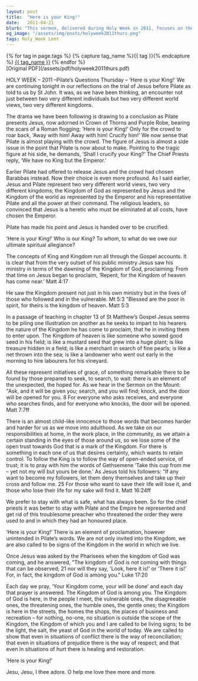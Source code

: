 ```yaml
---
layout: post
title:  "Here is your King!"
date:   2011-04-21
blurb: "This sermon, delivered during Holy Week in 2011, focuses on the trial of Jesus before Pilate as told by St John. It explores the contrasting world views and kingdoms represented by Jesus and Pilate. The sermon delves into the concept of the Kingdom of God, as represented by Jesus, and the Kingdom of the world, as represented by the Emperor and Pilate. It challenges listeners to consider who their King is and to whom they owe their ultimate spiritual allegiance."
og_image: "/assets/img/posts/holyweek2011thurs.png"
tags: Holy_Week Lent
---    
```

<div class="tag-pills">
  {% for tag in page.tags %}
    {% capture tag_name %}{{ tag }}{% endcapture %}
    <a href="{{ site.baseurl }}/tag/{{ tag_name }}" class="tag-pill">{{ tag_name }}</a>
  {% endfor %}
</div>
[Original PDF](/assets/pdf/holyweek2011thurs.pdf)

HOLY WEEK – 2011 –Pilate’s Questions
Thursday – ‘Here is your King!’
We are continuing tonight in our reflections on the trial of Jesus before Pilate as told to us by St John. It was, as we have been thinking, an encounter not just between two very different individuals but two very different world views, two very different kingdoms.

The drama we have been following is drawing to a conclusion as Pilate presents Jesus, now adorned in Crown of Thorns and Purple Robe, bearing the scars of a Roman flogging; ‘Here is your King!’ Only for the crowd to roar back, ‘Away with him! Away with him! Crucify him!’ We now sense that Pilate is almost playing with the crowd. The figure of Jesus is almost a side issue in the point that Pilate is now about to make. Pointing to the tragic figure at his side, he demands, ‘Shall I crucify your King?’ The Chief Priests reply, ‘We have no King but the Emperor.’

Earlier Pilate had offered to release Jesus and the crowd had chosen Barabbas instead. Now their choice is even more profound. As I said earlier, Jesus and Pilate represent two very different world views, two very different kingdoms; the Kingdom of God as represented by Jesus and the Kingdom of the world as represented by the Emperor and his representative Pilate and all the power at their command. The religious leaders, so convinced that Jesus is a heretic who must be eliminated at all costs, have chosen the Emperor.

Pilate has made his point and Jesus is handed over to be crucified.

‘Here is your King!’ Who is our King? To whom, to what do we owe our ultimate spiritual allegiance?

The concepts of King and Kingdom run all through the Gospel accounts. It is clear that from the very outset of his public ministry Jesus saw his ministry in terms of the dawning of the Kingdom of God, proclaiming:
From that time on Jesus began to proclaim, ‘Repent, for the Kingdom of heaven has come near.’ Matt 4:17

He saw the Kingdom present not just in his own ministry but in the lives of those who followed and in the vulnerable.
Mt 5:3 "Blessed are the poor in spirit, for theirs is the kingdom of heaven. Matt 5:3

In a passage of teaching in chapter 13 of St Matthew’s Gospel Jesus seems to be piling one illustration on another as he seeks to impart to his hearers the nature of the Kingdom he has come to proclaim, that he in inviting them to enter upon. The Kingdom of heaven is like someone who sowed good seed in his field; is like a mustard seed that grew into a huge plant; is like treasure hidden in a field; is like a merchant in search of fine pearls; is like a net thrown into the sea; is like a landowner who went out early in the morning to hire labourers for his vineyard.

All these represent initiatives of grace, of something remarkable there to be found by those prepared to seek, to search, to wait: there is an element of the unexpected, the hoped for. As we hear in the Sermon on the Mount:
"Ask, and it will be given you; search, and you will find; knock, and the door will be opened for you. 8 For everyone who asks receives, and everyone who searches finds, and for everyone who knocks, the door will be opened. Matt 7:7ff

There is an almost child-like innocence to those words that becomes harder and harder for us as we move into adulthood. As we take on our responsibilities at home, in the work place, in the community, as we attain a certain standing in the eyes of those around us, so we lose some of the open trust towards God that is a mark of the Kingdom. For there is something in each one of us that desires certainty, which wants to retain control. To follow the King is to follow the way of open-ended service, of trust; it is to pray with him the words of Gethsemene ‘Take this cup from me – yet not my will but yours be done.’ As Jesus told his followers:
"If any want to become my followers, let them deny themselves and take up their cross and follow me. 25 For those who want to save their life will lose it, and those who lose their life for my sake will find it. Matt 16:24ff

We prefer to stay with what is safe, what has always been. So for the chief priests it was better to stay with Pilate and the Empire he represented and get rid of this troublesome preacher who threatened the order they were used to and in which they had an honoured place.

‘Here is your King!’ There is an element of proclamation, however unintended in Pilate’s words. We are not only invited into the Kingdom, we are also called to be signs of the Kingdom in the world in which we live.

Once Jesus was asked by the Pharisees when the kingdom of God was coming, and he answered, "The kingdom of God is not coming with things that can be observed; 21 nor will they say, 'Look, here it is!' or 'There it is!' For, in fact, the kingdom of God is among you." Luke 17:20

Each day we pray, ‘Your Kingdom come, your will be done’ and each day that prayer is answered. The Kingdom of God is among you. The Kingdom of God is here, in the people I meet, the vulnerable ones, the disagreeable ones, the threatening ones, the humble ones, the gentle ones; the Kingdom is here in the streets, the homes the shops, the places of business and recreation – for nothing, no-one, no situation is outside the scope of the Kingdom, the Kingdom of which you and I are called to be living signs; to be the light, the salt, the yeast of God in the world of today. We are called to show that even in situations of conflict there is the way of reconciliation; that even in situations of prejudice there is the way of respect; and that even in situations of hurt there is healing and restoration.

‘Here is your King!’

Jesu, Jesu, I thee adore.
O help me love thee more and more.
